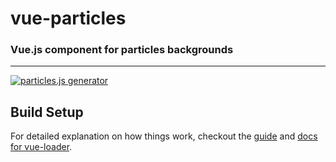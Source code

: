 # vue-particles
### Vue.js component for particles backgrounds

------------------------------
<a href="http://vue-particles.netlify.com/" target="_blank"><img src="https://cloud.githubusercontent.com/assets/3135968/25576433/9e63f3fe-2e67-11e7-9074-7bd9458ed691.png" alt="particles.js generator" /></a>
## Build Setup


For detailed explanation on how things work, checkout the [guide](http://vuejs-templates.github.io/webpack/) and [docs for vue-loader](http://vuejs.github.io/vue-loader).
